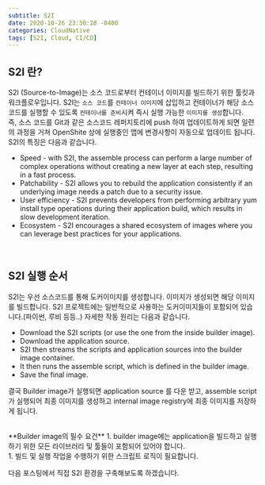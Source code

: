 ```yaml
---
subtitle: S2I
date: 2020-10-26 23:30:28 -0400
categories: CloudNative
tags: [S2I, Cloud, CI/CD]
---
```


## S2I 란?
S2I (Source-to-Image)는 소스 코드로부터 컨테이너 이미지를 빌드하기 위한 툴킷과 워크플로우입니다. S2I는 `소스 코드`를 `컨테이너 이미지`에 삽입하고 컨테이너가 해당 소스 코드를 실행할 수 있도록 `컨테이너를 준비`시켜 즉시 실행 가능한 `이미지를 생성`합니다.<br>
즉, 소스 코드를 Git과 같은 소스코드 레퍼지토리에 push 하여 업데이트하게 되면 일련의 과정을 거쳐 OpenShite 상에 실행중인 앱에 변경사항이 자동으로 업데이트 됩니다.
<br>
S2I의 특징은 다음과 같습니다. <br>

- Speed - with S2I, the assemble process can perform a large number of complex operations without creating a new layer at each step, resulting in a fast process.
- Patchability - S2I allows you to rebuild the application consistently if an underlying image needs a patch due to a security issue.
- User efficiency - S2I prevents developers from performing arbitrary yum install type operations during their application build, which results in slow development iteration.
- Ecosystem - S2I encourages a shared ecosystem of images where you can leverage best practices for your applications.

<br>

## S2I 실행 순서

S2I는 우선 소스코드를 통해 도커이미지를 생성합니다. 이미지가 생성되면 해당 이미지를 빌드합니다. S2I 프로젝트에는 일반적으로 사용하는 도커이미지들이 포함되어 있습니다.(파이썬, 루비 등등..)
자세한 작동 원리는 다음과 같습니다.

- Download the S2I scripts (or use the one from the inside builder image).
- Download the application source.
- S2I then streams the scripts and application sources into the builder image container.
- It then runs the assemble script, which is defined in the builder image.
- Save the final image.

결국 Builder image가 실행되면 application source 를 다운 받고, assemble script가 실행되어 최종 이미지를 생성하고 internal image registry에 최종 이미지를 저장하게 됩니다. <br>

<br>
**Builder image의 필수 요건**
1. builder image에는 application을 빌드하고 실행하기 위한 모든 라이브러리 및 툴들이 포함되어 있어야 합니다. <br>
1.  빌드 및 실행 작업을 수행하기 위한 스크립트 로직이 필요합니다.

<br>

다음 포스팅에서 직접 S2I 환경을 구축해보도록 하겠습니다.
